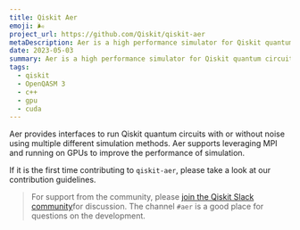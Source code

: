 ```yaml
---
title: Qiskit Aer
emoji: 🌬️
project_url: https://github.com/Qiskit/qiskit-aer
metaDescription: Aer is a high performance simulator for Qiskit quantum circuits that includes with realistic noise models.
date: 2023-05-03
summary: Aer is a high performance simulator for Qiskit quantum circuits that includes with realistic noise models
tags:
  - qiskit
  - OpenQASM 3
  - c++
  - gpu
  - cuda
---
```


Aer provides interfaces to run Qiskit quantum circuits with or without noise using multiple different simulation methods. Aer supports leveraging MPI and running on GPUs to improve the performance of simulation.

If it is the first time contributing to `qiskit-aer`, please take a look at our contribution guidelines.

> For support from the community, please [join the Qiskit Slack community](https://ibm.co/joinqiskitslack)for discussion. The channel `#aer` is a good place for questions on the development.
